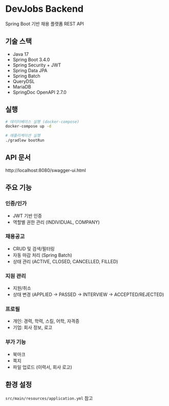 # DevJobs Backend

Spring Boot 기반 채용 플랫폼 REST API

## 기술 스택

- Java 17
- Spring Boot 3.4.0
- Spring Security + JWT
- Spring Data JPA
- Spring Batch
- QueryDSL
- MariaDB
- SpringDoc OpenAPI 2.7.0

## 실행

```bash
# 데이터베이스 실행 (docker-compose)
docker-compose up -d

# 애플리케이션 실행
./gradlew bootRun
```

## API 문서

http://localhost:8080/swagger-ui.html

## 주요 기능

### 인증/인가
- JWT 기반 인증
- 역할별 권한 관리 (INDIVIDUAL, COMPANY)

### 채용공고
- CRUD 및 검색/필터링
- 자동 마감 처리 (Spring Batch)
- 상태 관리 (ACTIVE, CLOSED, CANCELLED, FILLED)

### 지원 관리
- 지원/취소
- 상태 변경 (APPLIED → PASSED → INTERVIEW → ACCEPTED/REJECTED)

### 프로필
- 개인: 경력, 학력, 스킬, 어학, 자격증
- 기업: 회사 정보, 로고

### 부가 기능
- 북마크
- 쪽지
- 파일 업로드 (이력서, 회사 로고)

## 환경 설정

`src/main/resources/application.yml` 참고